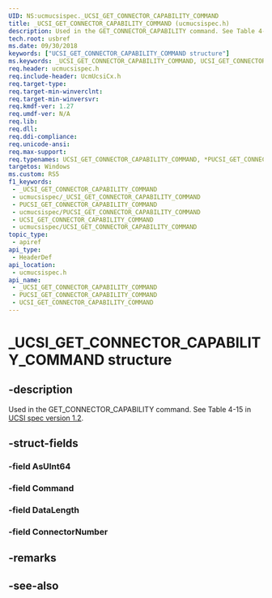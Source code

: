 ```yaml
---
UID: NS:ucmucsispec._UCSI_GET_CONNECTOR_CAPABILITY_COMMAND
title: _UCSI_GET_CONNECTOR_CAPABILITY_COMMAND (ucmucsispec.h)
description: Used in the GET_CONNECTOR_CAPABILITY command. See Table 4-15.
tech.root: usbref
ms.date: 09/30/2018
keywords: ["UCSI_GET_CONNECTOR_CAPABILITY_COMMAND structure"]
ms.keywords: _UCSI_GET_CONNECTOR_CAPABILITY_COMMAND, UCSI_GET_CONNECTOR_CAPABILITY_COMMAND, *PUCSI_GET_CONNECTOR_CAPABILITY_COMMAND,
req.header: ucmucsispec.h
req.include-header: UcmUcsiCx.h
req.target-type: 
req.target-min-winverclnt: 
req.target-min-winversvr: 
req.kmdf-ver: 1.27
req.umdf-ver: N/A
req.lib: 
req.dll: 
req.ddi-compliance: 
req.unicode-ansi: 
req.max-support: 
req.typenames: UCSI_GET_CONNECTOR_CAPABILITY_COMMAND, *PUCSI_GET_CONNECTOR_CAPABILITY_COMMAND
targetos: Windows
ms.custom: RS5
f1_keywords:
 - _UCSI_GET_CONNECTOR_CAPABILITY_COMMAND
 - ucmucsispec/_UCSI_GET_CONNECTOR_CAPABILITY_COMMAND
 - PUCSI_GET_CONNECTOR_CAPABILITY_COMMAND
 - ucmucsispec/PUCSI_GET_CONNECTOR_CAPABILITY_COMMAND
 - UCSI_GET_CONNECTOR_CAPABILITY_COMMAND
 - ucmucsispec/UCSI_GET_CONNECTOR_CAPABILITY_COMMAND
topic_type:
 - apiref
api_type:
 - HeaderDef
api_location:
 - ucmucsispec.h
api_name:
 - _UCSI_GET_CONNECTOR_CAPABILITY_COMMAND
 - PUCSI_GET_CONNECTOR_CAPABILITY_COMMAND
 - UCSI_GET_CONNECTOR_CAPABILITY_COMMAND
---
```


# _UCSI_GET_CONNECTOR_CAPABILITY_COMMAND structure


## -description

Used in the GET_CONNECTOR_CAPABILITY command. See Table 4-15 in [UCSI spec version 1.2](https://www.intel.com/content/dam/www/public/us/en/documents/technical-specifications/usb-type-c-ucsi-spec.pdf).

## -struct-fields

### -field AsUInt64

### -field Command

### -field DataLength

### -field ConnectorNumber

## -remarks

## -see-also

